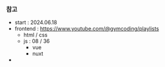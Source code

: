 ### 참고

- start : 2024.06.18
- frontend : https://www.youtube.com/@gymcoding/playlists
  - html / css
  - js : 08 / 36
    - vue
    - nuxt
-
